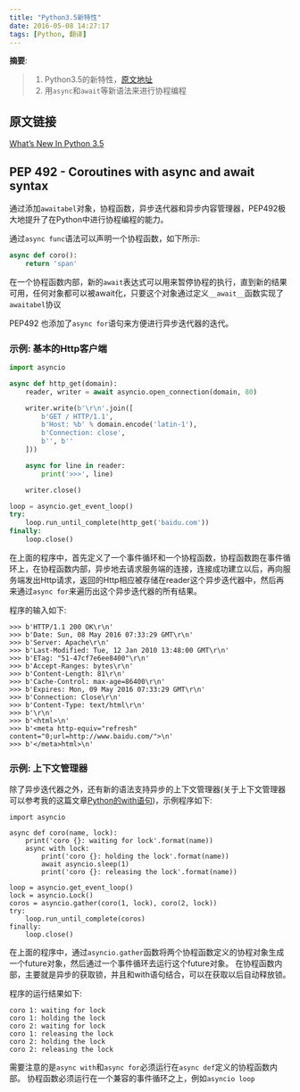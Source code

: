 ```yaml
---
title: "Python3.5新特性"
date: 2016-05-08 14:27:17
tags: [Python, 翻译]
---
```


__摘要__:
> 1. Python3.5的新特性，[原文地址](https://docs.python.org/3/whatsnew/3.5.html)
> 2. 用`async`和`await`等新语法来进行协程编程


<!-- more -->

## 原文链接

[What’s New In Python 3.5](https://docs.python.org/3/whatsnew/3.5.html)

## PEP 492 - Coroutines with async and await syntax

通过添加`awaitabel`对象，协程函数，异步迭代器和异步内容管理器，PEP492极大地提升了在Python中进行协程编程的能力。

通过`async func`语法可以声明一个协程函数，如下所示:

```python
async def coro():
    return 'span'
```

在一个协程函数内部，新的`await`表达式可以用来暂停协程的执行，直到新的结果可用，任何对象都可以被await化，只要这个对象通过定义`__await__`函数实现了`awaitabel`协议

PEP492 也添加了`async for`语句来方便进行异步迭代器的迭代。

### 示例: 基本的Http客户端

```python
import asyncio

async def http_get(domain):
    reader, writer = await asyncio.open_connection(domain, 80)

    writer.write(b'\r\n'.join([
        b'GET / HTTP/1.1',
        b'Host: %b' % domain.encode('latin-1'),
        b'Connection: close',
        b'', b''
    ]))

    async for line in reader:
        print('>>>', line)

    writer.close()

loop = asyncio.get_event_loop()
try:
    loop.run_until_complete(http_get('baidu.com'))
finally:
    loop.close()
```

在上面的程序中，首先定义了一个事件循环和一个协程函数，协程函数跑在事件循环上，在协程函数内部，异步地去请求服务端的连接，连接成功建立以后，再向服务端发出Http请求，返回的Http相应被存储在reader这个异步迭代器中，然后再来通过`async for`来遍历出这个异步迭代器的所有结果。

程序的输入如下:

```
>>> b'HTTP/1.1 200 OK\r\n'
>>> b'Date: Sun, 08 May 2016 07:33:29 GMT\r\n'
>>> b'Server: Apache\r\n'
>>> b'Last-Modified: Tue, 12 Jan 2010 13:48:00 GMT\r\n'
>>> b'ETag: "51-47cf7e6ee8400"\r\n'
>>> b'Accept-Ranges: bytes\r\n'
>>> b'Content-Length: 81\r\n'
>>> b'Cache-Control: max-age=86400\r\n'
>>> b'Expires: Mon, 09 May 2016 07:33:29 GMT\r\n'
>>> b'Connection: Close\r\n'
>>> b'Content-Type: text/html\r\n'
>>> b'\r\n'
>>> b'<html>\n'
>>> b'<meta http-equiv="refresh" content="0;url=http://www.baidu.com/">\n'
>>> b'</meta>html>\n'
```

### 示例: 上下文管理器

除了异步迭代器之外，还有新的语法支持异步的上下文管理器(关于上下文管理器可以参考我的这篇文章[Python的with语句](http://www.bwangel.win/2016/04/25/Python%E7%9A%84with%E8%AF%AD%E5%8F%A5/))，示例程序如下:

```
import asyncio

async def coro(name, lock):
    print('coro {}: waiting for lock'.format(name))
    async with lock:
        print('coro {}: holding the lock'.format(name))
        await asyncio.sleep(1)
        print('coro {}: releasing the lock'.format(name))

loop = asyncio.get_event_loop()
lock = asyncio.Lock()
coros = asyncio.gather(coro(1, lock), coro(2, lock))
try:
    loop.run_until_complete(coros)
finally:
    loop.close()
```

在上面的程序中，通过`asyncio.gather`函数将两个协程函数定义的协程对象生成一个future对象，然后通过一个事件循环去运行这个future对象。
在协程函数内部，主要就是异步的获取锁，并且和with语句结合，可以在获取以后自动释放锁。


程序的运行结果如下:

```
coro 1: waiting for lock
coro 1: holding the lock
coro 2: waiting for lock
coro 1: releasing the lock
coro 2: holding the lock
coro 2: releasing the lock
```

需要注意的是`async with`和`async for`必须运行在`async def`定义的协程函数内部。
协程函数必须运行在一个兼容的事件循环之上，例如`asyncio loop`
